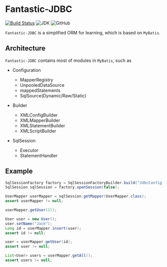 # Fantastic-JDBC

[![Build Status](https://travis-ci.org/fantasticlab/fantastic-jdbc.svg?branch=master)](https://travis-ci.org/fantasticlab/fantastic-jdbc)
![JDK](https://img.shields.io/badge/jdk-openjdk8-9cf)
![GitHub](https://img.shields.io/github/license/fantasticlab/fantastic-jdbc)

`Fantastic-JDBC` is a simplified ORM for learning, which is based on `MyBatis`.

## Architecture

`Fantastic-JDBC` contains most of modules in `MyBatis`, such as

* Configuration
    * MapperRegistry
    * UnpooledDataSource
    * mappedStatements
    * SqlSource(Dynamic/Raw/Static)
    
* Builder
    * XMLConfigBuilder
    * XMLMapperBuilder
    * XMLStatementBuilder
    * XMLScriptBuilder
    
* SqlSession
    * Executor
    * StatementHandler
    
## Example

```java
SqlSessionFactory factory = SqlSessionFactoryBuilder.build("JdbcConfig.xml");
SqlSession sqlSession = factory.openSession(false);

UserMapper userMapper = sqlSession.getMapper(UserMapper.class);
assert userMapper != null;

userMapper.getUser(1l);

User user = new User();
user.setName("Jack");
Long id = userMapper.insert(user);
assert id != null;

user = userMapper.getUser(id);
assert user != null;

List<User> users = userMapper.getAll();
assert users != null;
```
